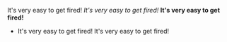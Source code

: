 It's very easy to get fired!
*It's very easy to get fired!*
**It's very easy to get fired!**
- It's very easy to get fired!
It's very easy to get fired!
